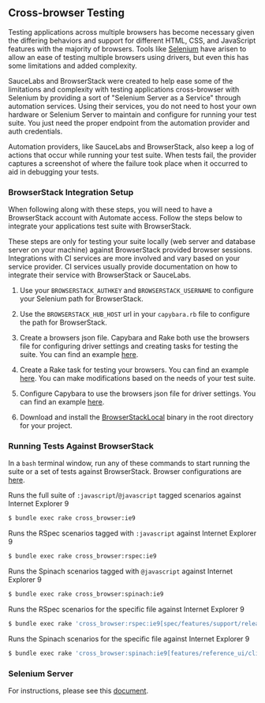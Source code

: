 ## Cross-browser Testing

Testing applications across multiple browsers has become necessary given the differing behaviors and support for different HTML, CSS, and JavaScript features with the majority of browsers. Tools like [Selenium](http://www.seleniumhq.org/) have arisen to allow an ease of testing multiple browsers using drivers, but even this has some limitations and added complexity.

SauceLabs and BrowserStack were created to help ease some of the limitations and complexity with testing applications cross-browser with Selenium by providing a sort of "Selenium Server as a Service" through automation services. Using their services, you do not need to host your own hardware or Selenium Server to maintain and configure for running your test suite. You just need the proper endpoint from the automation provider and auth credentials.

Automation providers, like SauceLabs and BrowserStack, also keep a log of actions that occur while running your test suite. When tests fail, the provider captures a screenshot of where the failure took place when it occurred to aid in debugging your tests.

### BrowserStack Integration Setup

When following along with these steps, you will need to have a BrowserStack account with Automate access. Follow the steps below to integrate your applications test suite with BrowserStack.

These steps are only for testing your suite locally (web server and database server on your machine) against BrowserStack provided browser sessions. Integrations with CI services are more involved and vary based on your service provider. CI services usually provide documentation on how to integrate their service with BrowserStack or SauceLabs.

1. Use your `BROWSERSTACK_AUTHKEY` and `BROWSERSTACK_USERNAME` to configure your Selenium path for BrowserStack.

2. Use the `BROWSERSTACK_HUB_HOST` url in your `capybara.rb` file to configure the path for BrowserStack.

3. Create a browsers json file. Capybara and Rake both use the browsers file for configuring driver settings and creating tasks for testing the suite. You can find an example [here](/testing/browsers.json).

4. Create a Rake task for testing your browsers. You can find an example [here](/testing/cross_browser.rake). You can make modifications based on the needs of your test suite.

5. Configure Capybara to use the browsers json file for driver settings. You can find an example [here](/testing/capybara.rb).

6. Download and install the [BrowserStackLocal](https://www.browserstack.com/local-testing#command-line) binary in the root directory for your project.

### Running Tests Against BrowserStack

In a `bash` terminal window, run any of these commands to start running the suite or a set of tests against BrowserStack. Browser configurations are [here](/spec/browsers.json).

  Runs the full suite of `:javascript`/`@javascript` tagged scenarios against Internet Explorer 9
  ```bash
  $ bundle exec rake cross_browser:ie9
  ```

  Runs the RSpec scenarios tagged with `:javascript` against Internet Explorer 9
  ```bash
  $ bundle exec rake cross_browser:rspec:ie9
  ```

  Runs the Spinach scenarios tagged with `@javascript` against Internet Explorer 9
  ```bash
  $ bundle exec rake cross_browser:spinach:ie9
  ```

  Runs the RSpec scenarios for the specific file against Internet Explorer 9
  ```bash
  $ bundle exec rake 'cross_browser:rspec:ie9[spec/features/support/release_notes_spec.rb]'
  ```

  Runs the Spinach scenarios for the specific file against Internet Explorer 9
  ```bash
  $ bundle exec rake 'cross_browser:spinach:ie9[features/reference_ui/clinical_trials.feature]'
  ```

### Selenium Server

For instructions, please see this [document](/testing/selenium_server.md).
